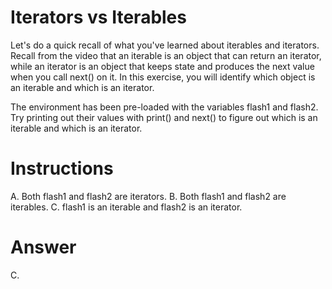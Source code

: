# Iterators vs Iterables
Let's do a quick recall of what you've learned about iterables and iterators. Recall from the video that an iterable is an object that can return an iterator, while an iterator is an object that keeps state and produces the next value when you call next() on it. In this exercise, you will identify which object is an iterable and which is an iterator.

The environment has been pre-loaded with the variables flash1 and flash2. Try printing out their values with print() and next() to figure out which is an iterable and which is an iterator.

# Instructions
A. Both flash1 and flash2 are iterators.
B. Both flash1 and flash2 are iterables.
C. flash1 is an iterable and flash2 is an iterator.

# Answer
C. 
